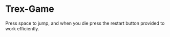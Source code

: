 # Trex-Game
Press space to jump, and when you die press the restart button provided to work efficiently.
